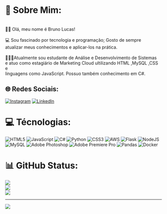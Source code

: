 # 💫 Sobre Mim:
<br>👋🏽 Olá, meu nome é Bruno Lucas!<br><br>💻 Sou fascinado por tecnologia e programação; Gosto de sempre <br>atualizar meus conhecimentos e aplicar-los na prática.<br><br>👩🏽‍💻Atualmente sou estudante de Análise e Desenvolvimento de Sistemas <br>e atuo como estagiário de Marketing Cloud ultilizando HTML ,MySQL ,CSS e <br>linguagens como JavaScript. Possuo também conhecimento em C#.


## 🌐 Redes Sociais:
[![Instagram](https://img.shields.io/badge/Instagram-%23E4405F.svg?logo=Instagram&logoColor=white)](https://instagram.com/instagram.com/bruno_lcrx) [![LinkedIn](https://img.shields.io/badge/LinkedIn-%230077B5.svg?logo=linkedin&logoColor=white)](https://linkedin.com/in/linkedin.com/in/bruno-lucas) 

# 💻 Técnologias:
![HTML5](https://img.shields.io/badge/html5-%23E34F26.svg?style=for-the-badge&logo=html5&logoColor=white) ![JavaScript](https://img.shields.io/badge/javascript-%23323330.svg?style=for-the-badge&logo=javascript&logoColor=%23F7DF1E) ![C#](https://img.shields.io/badge/c%23-%23239120.svg?style=for-the-badge&logo=c-sharp&logoColor=white) ![Python](https://img.shields.io/badge/python-3670A0?style=for-the-badge&logo=python&logoColor=ffdd54) ![CSS3](https://img.shields.io/badge/css3-%231572B6.svg?style=for-the-badge&logo=css3&logoColor=white) ![AWS](https://img.shields.io/badge/AWS-%23FF9900.svg?style=for-the-badge&logo=amazon-aws&logoColor=white) ![Flask](https://img.shields.io/badge/flask-%23000.svg?style=for-the-badge&logo=flask&logoColor=white) ![NodeJS](https://img.shields.io/badge/node.js-6DA55F?style=for-the-badge&logo=node.js&logoColor=white) ![MySQL](https://img.shields.io/badge/mysql-%2300f.svg?style=for-the-badge&logo=mysql&logoColor=white) ![Adobe Photoshop](https://img.shields.io/badge/adobephotoshop-%2331A8FF.svg?style=for-the-badge&logo=adobephotoshop&logoColor=white) ![Adobe Premiere Pro](https://img.shields.io/badge/Adobe%20Premiere%20Pro-9999FF.svg?style=for-the-badge&logo=Adobe%20Premiere%20Pro&logoColor=white) ![Pandas](https://img.shields.io/badge/pandas-%23150458.svg?style=for-the-badge&logo=pandas&logoColor=white) ![Docker](https://img.shields.io/badge/docker-%230db7ed.svg?style=for-the-badge&logo=docker&logoColor=white)
# 📊 GitHub Status:
![](https://github-readme-stats.vercel.app/api?username=Brunlr&theme=dark&hide_border=false&include_all_commits=true&count_private=false)<br/>
![](https://github-readme-streak-stats.herokuapp.com/?user=Brunlr&theme=dark&hide_border=false)<br/>
![](https://github-readme-stats.vercel.app/api/top-langs/?username=Brunlr&theme=dark&hide_border=false&include_all_commits=true&count_private=false&layout=compact)

---
[![](https://visitcount.itsvg.in/api?id=Brunlr&icon=0&color=0)](https://visitcount.itsvg.in)

<!-- Proudly created with GPRM ( https://gprm.itsvg.in ) -->
